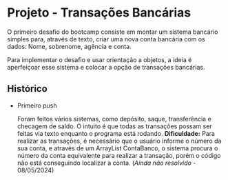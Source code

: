 # Projeto - Transações Bancárias

O primeiro desafio do bootcamp consiste em montar um sistema bancário simples para, através de texto, criar uma nova conta bancária com os dados: Nome, sobrenome, agência e conta.

Para implementar o desafio e usar orientação a objetos, a ideia é aperfeiçoar esse sistema e colocar a opção de transações bancárias.

## Histórico
- Primeiro push
  
  Foram feitos vários sistemas, como depósito, saque, transferência e checagem de saldo. O intuito é que todas as transações possam ser feitas via texto enquanto o programa está rodando.
**Dificuldade:** Para realizar as transações, é necessário que o usuário informe o número da sua conta, e através de um ArrayList ContaBanco, o sistema procura o número da conta equivalente para realizar a transação, porém o código não está conseguindo localizar a conta. (*Ainda não resolvido* - 08/05/2024)
